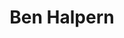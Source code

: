 ---
layout: team-member
title:  "Ben Halpern"
job-title: Engagement Manager
order: 4
skills:
- Operational Excellence & Execution
- Finance & Accounting
- Data, Analytics, & Information Technology
team-image: Ben-Halpern.jpg
---